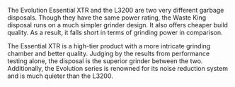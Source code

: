 The Evolution Essential XTR and the L3200 are two very different garbage disposals. Though they have the same power rating, the Waste King disposal runs on a much simpler grinder design. It also offers cheaper build quality. As a result, it falls short in terms of grinding power in comparison.

The Essential XTR is a high-tier product with a more intricate grinding chamber and better quality. Judging by the results from performance testing alone, the disposal is the superior grinder between the two. Additionally, the Evolution series is renowned for its noise reduction system and is much quieter than the L3200.